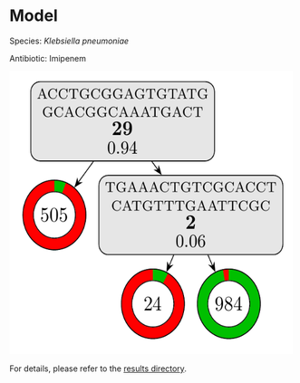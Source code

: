 
# Model

Species: *Klebsiella pneumoniae*

Antibiotic: Imipenem

<img src="./model.png" width=500 height=500 />

For details, please refer to the [results directory](../../../../../results/cart_b/klebsiella%20pneumoniae/imipenem/repeat_3/).

